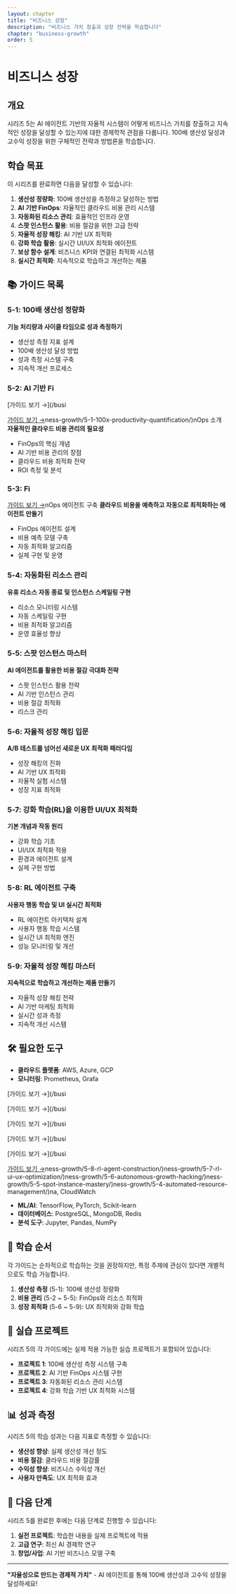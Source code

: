 ```yaml
---
layout: chapter
title: "비즈니스 성장"
description: "비즈니스 가치 창출과 성장 전략을 학습합니다"
chapter: "business-growth"
order: 5
---
```


# 비즈니스 성장

## 개요

시리즈 5는 AI 에이전트 기반의 자율적 시스템이 어떻게 비즈니스 가치를 창출하고 지속적인 성장을 달성할 수 있는지에 대한 경제학적 관점을 다룹니다. 100배 생산성 달성과 고수익 성장을 위한 구체적인 전략과 방법론을 학습합니다.

## 학습 목표

이 시리즈를 완료하면 다음을 달성할 수 있습니다:

1. **생산성 정량화**: 100배 생산성을 측정하고 달성하는 방법
2. **AI 기반 FinOps**: 자율적인 클라우드 비용 관리 시스템
3. **자동화된 리소스 관리**: 효율적인 인프라 운영
4. **스팟 인스턴스 활용**: 비용 절감을 위한 고급 전략
5. **자율적 성장 해킹**: AI 기반 UX 최적화
6. **강화 학습 활용**: 실시간 UI/UX 최적화 에이전트
7. **보상 함수 설계**: 비즈니스 KPI와 연결된 최적화 시스템
8. **실시간 최적화**: 지속적으로 학습하고 개선하는 제품

## 📚 가이드 목록

### 5-1: 100배 생산성 정량화
**기능 처리량과 사이클 타임으로 성과 측정하기**

- 생산성 측정 지표 설계
- 100배 생산성 달성 방법
- 성과 측정 시스템 구축
- 지속적 개선 프로세스

### 5-2: AI 기반 Fi

[가이드 보기 →](/busi

[가이드 보기 →](/business-growth/5-2-ai-finops-introduction/)ness-growth/5-1-100x-productivity-quantification/)nOps 소개
**자율적인 클라우드 비용 관리의 필요성**

- FinOps의 핵심 개념
- AI 기반 비용 관리의 장점
- 클라우드 비용 최적화 전략
- ROI 측정 및 분석

### 5-3: Fi

[가이드 보기 →](/business-growth/5-3-finops-agent-construction/)nOps 에이전트 구축
**클라우드 비용을 예측하고 자동으로 최적화하는 에이전트 만들기**

- FinOps 에이전트 설계
- 비용 예측 모델 구축
- 자동 최적화 알고리즘
- 실제 구현 및 운영

### 5-4: 자동화된 리소스 관리
**유휴 리소스 자동 종료 및 인스턴스 스케일링 구현**

- 리소스 모니터링 시스템
- 자동 스케일링 구현
- 비용 최적화 알고리즘
- 운영 효율성 향상

### 5-5: 스팟 인스턴스 마스터
**AI 에이전트를 활용한 비용 절감 극대화 전략**

- 스팟 인스턴스 활용 전략
- AI 기반 인스턴스 관리
- 비용 절감 최적화
- 리스크 관리

### 5-6: 자율적 성장 해킹 입문
**A/B 테스트를 넘어선 새로운 UX 최적화 패러다임**

- 성장 해킹의 진화
- AI 기반 UX 최적화
- 자율적 실험 시스템
- 성장 지표 최적화

### 5-7: 강화 학습(RL)을 이용한 UI/UX 최적화
**기본 개념과 작동 원리**

- 강화 학습 기초
- UI/UX 최적화 적용
- 환경과 에이전트 설계
- 실제 구현 방법

### 5-8: RL 에이전트 구축
**사용자 행동 학습 및 UI 실시간 최적화**

- RL 에이전트 아키텍처 설계
- 사용자 행동 학습 시스템
- 실시간 UI 최적화 엔진
- 성능 모니터링 및 개선

### 5-9: 자율적 성장 해킹 마스터
**지속적으로 학습하고 개선하는 제품 만들기**

- 자율적 성장 해킹 전략
- AI 기반 마케팅 최적화
- 실시간 성과 측정
- 지속적 개선 시스템

## 🛠️ 필요한 도구

- **클라우드 플랫폼**: AWS, Azure, GCP
- **모니터링**: Prometheus, Grafa

[가이드 보기 →](/busi

[가이드 보기 →](/busi

[가이드 보기 →](/busi

[가이드 보기 →](/busi

[가이드 보기 →](/busi

[가이드 보기 →](/business-growth/5-9-autonomous-growth-hacking-master/)ness-growth/5-8-rl-agent-construction/)ness-growth/5-7-rl-ui-ux-optimization/)ness-growth/5-6-autonomous-growth-hacking/)ness-growth/5-5-spot-instance-mastery/)ness-growth/5-4-automated-resource-management/)na, CloudWatch
- **ML/AI**: TensorFlow, PyTorch, Scikit-learn
- **데이터베이스**: PostgreSQL, MongoDB, Redis
- **분석 도구**: Jupyter, Pandas, NumPy

## 📖 학습 순서

각 가이드는 순차적으로 학습하는 것을 권장하지만, 특정 주제에 관심이 있다면 개별적으로도 학습 가능합니다.

1. **생산성 측정** (5-1): 100배 생산성 정량화
2. **비용 관리** (5-2 ~ 5-5): FinOps와 리소스 최적화
3. **성장 최적화** (5-6 ~ 5-9): UX 최적화와 강화 학습

## 🎯 실습 프로젝트

시리즈 5의 각 가이드에는 실제 적용 가능한 실습 프로젝트가 포함되어 있습니다:

- **프로젝트 1**: 100배 생산성 측정 시스템 구축
- **프로젝트 2**: AI 기반 FinOps 시스템 구현
- **프로젝트 3**: 자동화된 리소스 관리 시스템
- **프로젝트 4**: 강화 학습 기반 UX 최적화 시스템

## 📊 성과 측정

시리즈 5의 학습 성과는 다음 지표로 측정할 수 있습니다:

- **생산성 향상**: 실제 생산성 개선 정도
- **비용 절감**: 클라우드 비용 절감률
- **수익성 향상**: 비즈니스 수익성 개선
- **사용자 만족도**: UX 최적화 효과

## 🚀 다음 단계

시리즈 5를 완료한 후에는 다음 단계로 진행할 수 있습니다:

1. **실전 프로젝트**: 학습한 내용을 실제 프로젝트에 적용
2. **고급 연구**: 최신 AI 경제학 연구
3. **창업/사업**: AI 기반 비즈니스 모델 구축

---

**"자율성으로 만드는 경제적 가치"** - AI 에이전트를 통해 100배 생산성과 고수익 성장을 달성하세요!
